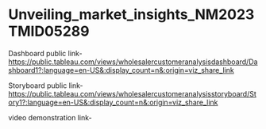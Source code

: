 # Unveiling_market_insights_NM2023TMID05289


Dashboard public link-https://public.tableau.com/views/wholesalercustomeranalysisdashboard/Dashboard1?:language=en-US&:display_count=n&:origin=viz_share_link



Storyboard public link-https://public.tableau.com/views/wholesalercustomeranalysisstoryboard/Story1?:language=en-US&:display_count=n&:origin=viz_share_link


video demonstration link-
